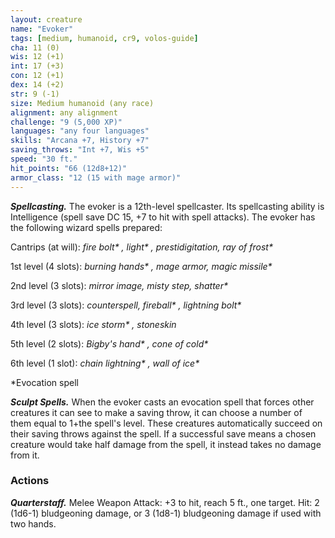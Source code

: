 ```yaml
---
layout: creature
name: "Evoker"
tags: [medium, humanoid, cr9, volos-guide]
cha: 11 (0)
wis: 12 (+1)
int: 17 (+3)
con: 12 (+1)
dex: 14 (+2)
str: 9 (-1)
size: Medium humanoid (any race)
alignment: any alignment
challenge: "9 (5,000 XP)"
languages: "any four languages"
skills: "Arcana +7, History +7"
saving_throws: "Int +7, Wis +5"
speed: "30 ft."
hit_points: "66 (12d8+12)"
armor_class: "12 (15 with mage armor)"
---
```


***Spellcasting.*** The evoker is a 12th-level spellcaster. Its spellcasting ability is Intelligence (spell save DC 15, +7 to hit with spell attacks). The evoker has the following wizard spells prepared:

Cantrips (at will): <i>fire bolt* , light* , prestidigitation, ray of frost* </i>

1st level (4 slots): <i>burning hands* , mage armor, magic missile* </i>

2nd level (3 slots): <i>mirror image, misty step, shatter* </i>

3rd level (3 slots): <i>counterspell, fireball* , lightning bolt* </i>

4th level (3 slots): <i>ice storm* , stoneskin</i>

5th level (2 slots): <i>Bigby's hand* , cone of cold* </i>

6th level (1 slot): <i>chain lightning* , wall of ice* </i>

*Evocation spell

***Sculpt Spells.*** When the evoker casts an evocation spell that forces other creatures it can see to make a saving throw, it can choose a number of them equal to 1+the spell's level. These creatures automatically succeed on their saving throws against the spell. If a successful save means a chosen creature would take half damage from the spell, it instead takes no damage from it.

### Actions

***Quarterstaff.*** Melee Weapon Attack: +3 to hit, reach 5 ft., one target. Hit: 2 (1d6-1) bludgeoning damage, or 3 (1d8-1) bludgeoning damage if used with two hands.
